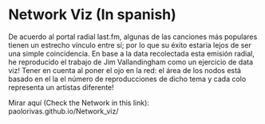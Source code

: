# Network Viz (In spanish)
De acuerdo al portal radial last.fm, algunas de las canciones más populares tienen un estrecho vínculo entre sí; por lo que su éxito estaria lejos de ser una simple coincidencia. En base a la data recolectada esta emisión radial, he reproducido el trabajo de Jim Vallandingham como un ejercicio de data viz! Tener en cuenta al poner el ojo en la red: el área de los nodos está basado en el la el número de reproducciones de dicho tema y cada colo representa un artistas diferente!

Mirar aquí (Check the Network in this link): paolorivas.github.io/Network_viz/
